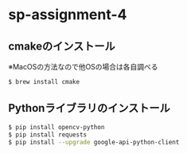 # sp-assignment-4

## cmakeのインストール
※MacOSの方法なので他OSの場合は各自調べる
```
$ brew install cmake
```

## Pythonライブラリのインストール

```bash
$ pip install opencv-python
$ pip install requests
$ pip install --upgrade google-api-python-client
```

## 
